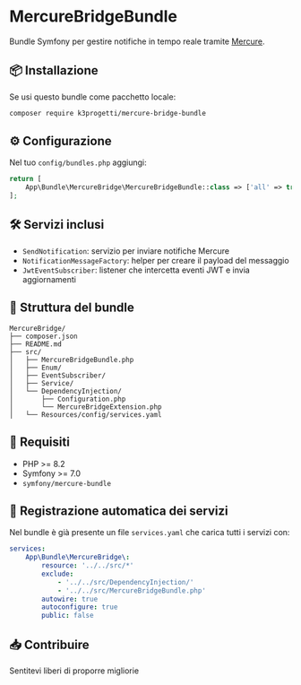 # MercureBridgeBundle

Bundle Symfony per gestire notifiche in tempo reale tramite [Mercure](https://mercure.rocks/).

## 📦 Installazione

Se usi questo bundle come pacchetto locale:

```bash
composer require k3progetti/mercure-bridge-bundle
```

## ⚙️ Configurazione

Nel tuo `config/bundles.php` aggiungi:

```php
return [
    App\Bundle\MercureBridge\MercureBridgeBundle::class => ['all' => true],
];
```

## 🛠️ Servizi inclusi

- `SendNotification`: servizio per inviare notifiche Mercure
- `NotificationMessageFactory`: helper per creare il payload del messaggio
- `JwtEventSubscriber`: listener che intercetta eventi JWT e invia aggiornamenti

## 📂 Struttura del bundle

```
MercureBridge/
├── composer.json
├── README.md
├── src/
│   ├── MercureBridgeBundle.php
│   ├── Enum/
│   ├── EventSubscriber/
│   ├── Service/
│   └── DependencyInjection/
│       ├── Configuration.php
│       └── MercureBridgeExtension.php
│   └── Resources/config/services.yaml
```

## 🧪 Requisiti

- PHP >= 8.2
- Symfony >= 7.0
- `symfony/mercure-bundle`

## 🔧 Registrazione automatica dei servizi

Nel bundle è già presente un file `services.yaml` che carica tutti i servizi con:

```yaml
services:
    App\Bundle\MercureBridge\:
        resource: '../../src/*'
        exclude:
            - '../../src/DependencyInjection/'
            - '../../src/MercureBridgeBundle.php'
        autowire: true
        autoconfigure: true
        public: false
```

## 📥 Contribuire

Sentitevi liberi di proporre migliorie

